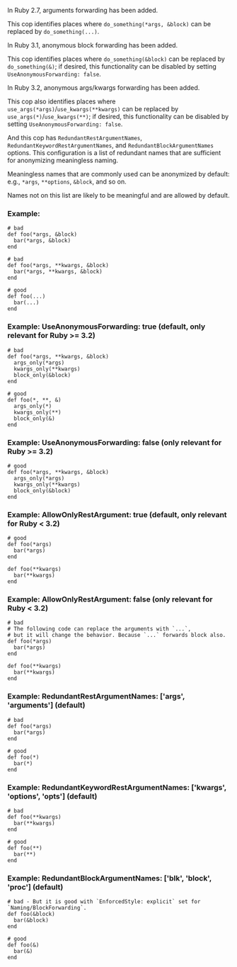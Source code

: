 In Ruby 2.7, arguments forwarding has been added.

This cop identifies places where `do_something(*args, &block)`
can be replaced by `do_something(...)`.

In Ruby 3.1, anonymous block forwarding has been added.

This cop identifies places where `do_something(&block)` can be replaced
by `do_something(&)`; if desired, this functionality can be disabled
by setting `UseAnonymousForwarding: false`.

In Ruby 3.2, anonymous args/kwargs forwarding has been added.

This cop also identifies places where `use_args(*args)`/`use_kwargs(**kwargs)` can be
replaced by `use_args(*)`/`use_kwargs(**)`; if desired, this functionality can be disabled
by setting `UseAnonymousForwarding: false`.

And this cop has `RedundantRestArgumentNames`, `RedundantKeywordRestArgumentNames`,
and `RedundantBlockArgumentNames` options. This configuration is a list of redundant names
that are sufficient for anonymizing meaningless naming.

Meaningless names that are commonly used can be anonymized by default:
e.g., `*args`, `**options`, `&block`, and so on.

Names not on this list are likely to be meaningful and are allowed by default.

### Example:
    # bad
    def foo(*args, &block)
      bar(*args, &block)
    end

    # bad
    def foo(*args, **kwargs, &block)
      bar(*args, **kwargs, &block)
    end

    # good
    def foo(...)
      bar(...)
    end

### Example: UseAnonymousForwarding: true (default, only relevant for Ruby >= 3.2)
    # bad
    def foo(*args, **kwargs, &block)
      args_only(*args)
      kwargs_only(**kwargs)
      block_only(&block)
    end

    # good
    def foo(*, **, &)
      args_only(*)
      kwargs_only(**)
      block_only(&)
    end

### Example: UseAnonymousForwarding: false (only relevant for Ruby >= 3.2)
    # good
    def foo(*args, **kwargs, &block)
      args_only(*args)
      kwargs_only(**kwargs)
      block_only(&block)
    end

### Example: AllowOnlyRestArgument: true (default, only relevant for Ruby < 3.2)
    # good
    def foo(*args)
      bar(*args)
    end

    def foo(**kwargs)
      bar(**kwargs)
    end

### Example: AllowOnlyRestArgument: false (only relevant for Ruby < 3.2)
    # bad
    # The following code can replace the arguments with `...`,
    # but it will change the behavior. Because `...` forwards block also.
    def foo(*args)
      bar(*args)
    end

    def foo(**kwargs)
      bar(**kwargs)
    end

### Example: RedundantRestArgumentNames: ['args', 'arguments'] (default)
    # bad
    def foo(*args)
      bar(*args)
    end

    # good
    def foo(*)
      bar(*)
    end

### Example: RedundantKeywordRestArgumentNames: ['kwargs', 'options', 'opts'] (default)
    # bad
    def foo(**kwargs)
      bar(**kwargs)
    end

    # good
    def foo(**)
      bar(**)
    end

### Example: RedundantBlockArgumentNames: ['blk', 'block', 'proc'] (default)
    # bad - But it is good with `EnforcedStyle: explicit` set for `Naming/BlockForwarding`.
    def foo(&block)
      bar(&block)
    end

    # good
    def foo(&)
      bar(&)
    end